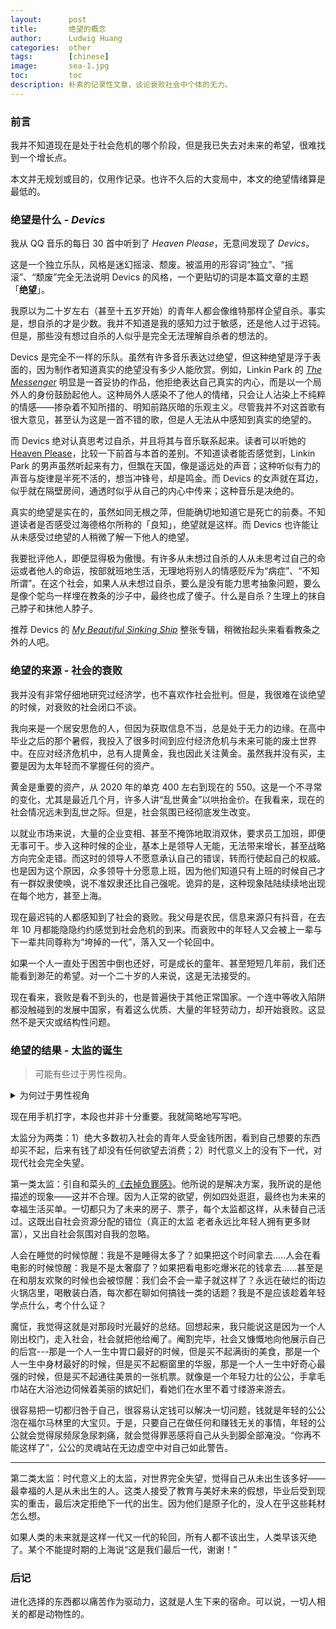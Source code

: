 ```yaml
---
layout:      post
title:       绝望的概念
author:      Ludwig Huang
categories:  other
tags:        [chinese]
image:       sea-1.jpg
toc:         toc
description: 朴素的记录性文章，谈论衰败社会中个体的无力。
---
```


### 前言

我并不知道现在是处于社会危机的哪个阶段，但是我已失去对未来的希望，很难找到一个增长点。

本文并无规划或目的，仅用作记录。也许不久后的大变局中，本文的绝望情绪算是最低的。

### 绝望是什么 - *Devics*

我从 QQ 音乐的每日 30 首中听到了 *Heaven Please*，无意间发现了 *Devics*。

这是一个独立乐队，风格是迷幻摇滚、颓废。被滥用的形容词“独立”、“摇滚”、“颓废”完全无法说明 Devics 的风格，一个更贴切的词是本篇文章的主题「**绝望**」。

我原以为二十岁左右（甚至十五岁开始）的青年人都会像维特那样企望自杀。事实是，想自杀的才是少数。我并不知道是我的感知力过于敏感，还是他人过于迟钝。但是，那些没有想过自杀的人似乎是完全无法理解自杀者的想法的。

Devics 是完全不一样的乐队。虽然有许多音乐表达过绝望，但这种绝望是浮于表面的，因为制作者知道真实的绝望没有多少人能欣赏。例如，Linkin Park 的 [*The Messenger*](https://youtu.be/KDOkMSf-F14?si=6YaVA9e_eZshQ3nz) 明显是一首妥协的作品，他拒绝表达自己真实的内心，而是以一个局外人的身份鼓励起他人。这种局外人感染不了他人的情绪，只会让人沾染上不纯粹的情感——掺杂着不知所措的、明知前路灰暗的乐观主义。尽管我并不对这首歌有很大意见，甚至认为这是一首不错的歌，但是人无法从中感知到真实的绝望的。

而 Devics 绝对认真思考过自杀，并且将其与音乐联系起来。读者可以听她的 [Heaven Please](https://youtu.be/2BYA0Lz-VsI?si=4lM-FqNeXb1nxZe8)，比较一下前首与本首的差别。不知道读者能否感觉到，Linkin Park 的男声虽然听起来有力，但飘在天国，像是遥远处的声音；这种听似有力的声音与旋律是半死不活的，想当冲锋号，却是鸣金。而 Devics 的女声就在耳边，似乎就在隔壁房间，通透时似乎从自己的内心中传来；这种音乐是决绝的。

真实的绝望是实在的，虽然如同无根之萍，但能确切地知道它是死亡的前奏。不知道读者是否感受过海德格尔所称的「良知」，绝望就是这样。而 Devics 也许能让从未感受过绝望的人稍微了解一下他人的绝望。

我要批评他人，即便显得极为傲慢。有许多从未想过自杀的人从未思考过自己的命运或者他人的命运，按部就班地生活，无理地将别人的情感贬斥为“病症”、“不知所谓”。在这个社会，如果人从未想过自杀，要么是没有能力思考抽象问题，要么是像个鸵鸟一样埋在教条的沙子中，最终也成了傻子。什么是自杀？生理上的抹自己脖子和抹他人脖子。

推荐 Devics 的 *[My Beautiful Sinking Ship](https://www.allmusic.com/album/my-beautiful-sinking-ship-mw0000226867)* 整张专辑，稍微抬起头来看看教条之外的人吧。

### 绝望的来源 - 社会的衰败

我并没有非常仔细地研究过经济学，也不喜欢作社会批判。但是，我很难在谈绝望的时候，对衰败的社会闭口不谈。

我向来是一个居安思危的人，但因为获取信息不当，总是处于无力的边缘。在高中毕业之后的那个暑假，我投入了很多时间到应付经济危机与未来可能的废土世界中。在应对经济危机中，总有人提黄金，我也因此关注黄金。虽然我并没有买，主要是因为太年轻而不掌握任何的资产。

黄金是重要的资产，从 2020 年的单克 400 左右到现在的 550。这是一个不寻常的变化，尤其是最近几个月，许多人讲“乱世黄金”以哄抬金价。在我看来，现在的社会情况远未到乱世之际。但是，社会氛围已经彻底发生改变。

以就业市场来说，大量的企业变相、甚至不掩饰地取消双休，要求员工加班，即便无事可干。步入这种时候的企业，基本上是领导人无能，无法带来增长，甚至战略方向完全走错。而这时的领导人不愿意承认自己的错误，转而行使起自己的权威。也是因为这个原因，众多领导十分愿意上班，因为他们知道只有上班的时候自己才有一群奴隶使唤，说不准奴隶还比自己强呢。诡异的是，这种现象陆陆续续地出现在每个地方，甚至上海。

现在最迟钝的人都感知到了社会的衰败。我父母是农民，信息来源只有抖音，在去年 10 月都能隐隐约约感觉到社会危机的到来。而衰败中的年轻人又会被上一辈与下一辈共同尊称为“垮掉的一代”，落入又一个轮回中。

如果一个人一直处于困苦中倒也还好，可是成长的童年、甚至短短几年前，我们还能看到渺茫的希望。对一个二十岁的人来说，这是无法接受的。

现在看来，衰败是看不到头的，也是普遍快于其他正常国家。一个连中等收入陷阱都没触碰到的发展中国家，有着这么优质、大量的年轻劳动力，却开始衰败。这显然不是天灾或结构性问题。

### 绝望的结果 - 太监的诞生

> 可能有些过于男性视角。

<details><summary>为何过于男性视角</summary>
<p>
这几年来，我变得过于自我与男性化，这可能出自年龄增长带来的无法避免的雄性激素。男性化既出自社会规训，又出自个体预设的立场。而事实上，这两者是完全生造出来的东西。
</p>
<p>
先做个简单科普。一般来说，男性的动物性（指一切与繁衍相关的欲望）是普遍强于女性的，这点尤其在性欲上显著。月经、孕期与哺乳期的女性的动物性也较强。可能在许多女性读者看来，弗洛伊德或者拉康等精神分析上的「阉割」「费勒斯」等概念十分难以理解，过于男性视角。但是，他们口中的东西实实在在地影响着男性做决定，“精虫上脑”不是形容词。不记得在哪里读到，一个男性渔民在听到一桩侵犯案后说到，男人就该把两颗球里的东西用手解决掉，免受其害。
</p>
</details>

现在用手机打字，本段也并非十分重要。我就简略地写写吧。

太监分为两类：1）绝大多数初入社会的青年人受金钱所困，看到自己想要的东西却买不起，后来有钱了却没有任何欲望去消费；2）时代意义上的没有下一代，对现代社会完全失望。

第一类太监：引自和菜头的[《去掉负罪感》](https://mp.weixin.qq.com/s/I9DudEpR_9pDdEg3bgeLOw)。他所说的是解决方案，我所说的是他描述的现象——这并不合理。因为人正常的欲望，例如四处逛逛，最终也为未来的幸福生活买单。一切都只为了未来的房子、票子，每个太监都这样，从未替自己活过。这既出自社会资源分配的错位（真正的太监 老者永远比年轻人拥有更多财富），又出自社会氛围对自我的忽略。

人会在睡觉的时候惊醒：我是不是睡得太多了？如果把这个时间拿去.....人会在看电影的时候惊醒：我是不是太奢靡了？如果把看电影吃爆米花的钱拿去......甚至是在和朋友欢聚的时候也会被惊醒：我们会不会一辈子就这样了？永远在破烂的街边火锅店里，喝散装白酒，每次都在聊如何搞钱一类的话题？我是不是应该趁着年轻学点什么，考个什么证？

魔怔，我觉得这就是对那段时光最好的总结。回想起来，我只能说这是因为一个人刚出校门，走入社会，社会就把他给阉了。阉割完毕，社会又慷慨地向他展示自己的后宫---那是一个人一生中胃口最好的时候，但是买不起满街的美食，那是一个人一生中身材最好的时候，但是买不起橱窗里的华服，那是一个人一生中好奇心最强的时候，但是买不起通往美景的一张机票。就像是一个年轻力壮的公公，手拿毛巾站在大浴池边伺候着美丽的嫔妃们，看她们在水里不着寸缕游来游去。

很容易把一切都归咎于自己，很容易认定钱可以解决一切问题，钱就是年轻的公公泡在福尔马林里的大宝贝。于是，只要自己在做任何和赚钱无关的事情，年轻的公公就会觉得尿频尿急尿刺痛，就会觉得罪恶感将自己从头到脚全部淹没。“你再不能这样了”，公公的灵魂站在无边虚空中对自己如此警告。

---

第二类太监：时代意义上的太监，对世界完全失望，觉得自己从未出生该多好——最幸福的人是从未出生的人。这类人接受了教育与美好未来的假想，毕业后受到现实的重击，最后决定拒绝下一代的出生。因为他们是原子化的，没人在乎这些耗材怎么想。

如果人类的未来就是这样一代又一代的轮回，所有人都不该出生，人类早该灭绝了。某个不能提时期的上海说“这是我们最后一代，谢谢！”

### 后记

进化选择的东西都以痛苦作为驱动力，这就是人生下来的宿命。可以说，一切人相关的都是动物性的。

